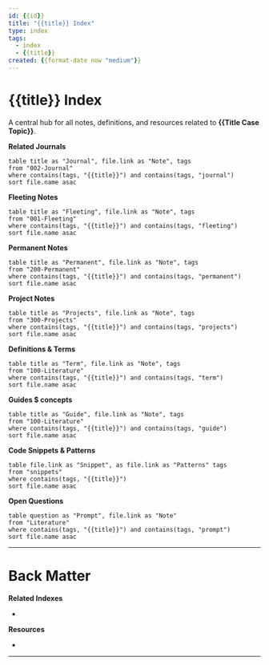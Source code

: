 ```yaml
---
id: {{id}}
title: "{{title}} Index"
type: index
tags:
  - index
  - {{title}}
created: {{format-date now "medium"}}
---
```


# {{title}} Index

A central hub for all notes, definitions, and resources related to **{{Title Case Topic}}**.

**Related Journals**

```dataview
table title as "Journal", file.link as "Note", tags
from "002-Journal"
where contains(tags, "{{title}}") and contains(tags, "journal")
sort file.name asac
```

**Fleeting Notes**

```dataview
table title as "Fleeting", file.link as "Note", tags
from "001-Fleeting"
where contains(tags, "{{title}}") and contains(tags, "fleeting")
sort file.name asac
```

**Permanent Notes**

```dataview
table title as "Permanent", file.link as "Note", tags
from "200-Permanent"
where contains(tags, "{{title}}") and contains(tags, "permanent")
sort file.name asac
```


**Project Notes**

```dataview
table title as "Projects", file.link as "Note", tags
from "300-Projects"
where contains(tags, "{{title}}") and contains(tags, "projects")
sort file.name asac
```

**Definitions & Terms**

```dataview
table title as "Term", file.link as "Note", tags
from "100-Literature"
where contains(tags, "{{title}}") and contains(tags, "term")
sort file.name asac
```

**Guides $ concepts**


```dataview
table title as "Guide", file.link as "Note", tags
from "100-Literature"
where contains(tags, "{{title}}") and contains(tags, "guide")
sort file.name asac
```

**Code Snippets & Patterns**

```dataview
table file.link as "Snippet", as file.link as "Patterns" tags
from "snippets"
where contains(tags, "{{title}}")
sort file.name asac
```

**Open Questions**

```dataview
table question as "Prompt", file.link as "Note"
from "Literature"
where contains(tags, "{{title}}") and contains(tags, "prompt")
sort file.name asac
```

---
# Back Matter

**Related Indexes**

-

**Resources**

-


---
